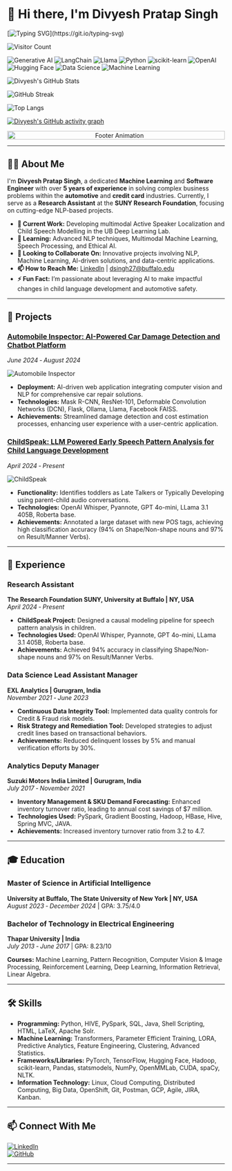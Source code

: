 # 👋 Hi there, I'm Divyesh Pratap Singh

<!-- Dynamic Typing SVG for Welcome Message -->
[![Typing SVG](https://readme-typing-svg.herokuapp.com?font=Fira+Code&size=30&duration=4000&color=%23F7F7F7&background=00000000&center=true&vCenter=true&width=800&height=100&lines=Welcome+to+my+GitHub+Profile!)](https://git.io/typing-svg)

<!-- Visitor Count -->
![Visitor Count](https://komarev.com/ghpvc/?username=Divyeshpratap&label=Profile%20views&color=FF5733&style=flat)

<!-- Badges -->
![Generative AI](https://img.shields.io/badge/Generative%20AI-00C853?logo=ai&logoColor=white)
![LangChain](https://img.shields.io/badge/LangChain-6200EA?logo=langchain&logoColor=white)
![Llama](https://img.shields.io/badge/Llama-3C8DBC?logo=llama&logoColor=white)
![Python](https://img.shields.io/badge/Python-3776AB?logo=python&logoColor=white)
![scikit-learn](https://img.shields.io/badge/scikit--learn-F7931E?logo=scikit-learn&logoColor=white)
![OpenAI](https://img.shields.io/badge/OpenAI-343541?logo=openai&logoColor=white)
![Hugging Face](https://img.shields.io/badge/Hugging%20Face-FCA121?logo=huggingface&logoColor=white)
![Data Science](https://img.shields.io/badge/Data%20Science-007396?logo=data-science&logoColor=white)
![Machine Learning](https://img.shields.io/badge/Machine%20Learning-FFD700?logo=machinelearning&logoColor=black)

<!-- GitHub Stats -->
![Divyesh's GitHub Stats](https://github-profile-summary-cards.vercel.app/api/cards/profile-details?username=Divyeshpratap&theme=gruvbox)

<!-- GitHub Streak Stats -->
![GitHub Streak](https://github-readme-streak-stats.herokuapp.com/?user=Divyeshpratap&theme=dark)

<!-- Top Languages Card -->
![Top Langs](https://github-readme-stats.vercel.app/api/top-langs/?username=Divyeshpratap&theme=dark&layout=compact)

<!-- GitHub Activity Graph --> 
[![Divyesh's GitHub activity graph](https://github-readme-activity-graph.vercel.app/graph?username=Divyeshpratap&theme=react-dark&hide_border=true)](https://github.com/Divyeshpratap/github-readme-activity-graph) 

<!-- Footer Image or Animation -->
<p align="center">
  <img src="https://i.imgur.com/dBaSKWF.gif" alt="Footer Animation" height="20" width="100%">
</p>

---

## 👨‍💼 About Me

I'm **Divyesh Pratap Singh**, a dedicated **Machine Learning** and **Software Engineer** with over **5 years of experience** in solving complex business problems within the **automotive** and **credit card** industries. Currently, I serve as a **Research Assistant** at the **SUNY Research Foundation**, focusing on cutting-edge NLP-based projects.

- **🔭 Current Work:** Developing multimodal Active Speaker Localization and Child Speech Modelling in the UB Deep Learning Lab.
- **🌱 Learning:** Advanced NLP techniques, Multimodal Machine Learning, Speech Processing, and Ethical AI.
- **👯 Looking to Collaborate On:** Innovative projects involving NLP, Machine Learning, AI-driven solutions, and data-centric applications.
- **📫 How to Reach Me:** [LinkedIn](https://www.linkedin.com/in/divyesh-pratap-singh/) | dsingh27@buffalo.edu
- **⚡ Fun Fact:** I’m passionate about leveraging AI to make impactful changes in child language development and automotive safety.

---

## 🚀 Projects

### [Automobile Inspector: AI-Powered Car Damage Detection and Chatbot Platform](https://github.com/Divyeshpratap/AutomobileInspector)  
*June 2024 ‑ August 2024*

![Automobile Inspector](https://img.shields.io/badge/GitHub-000?logo=github&logoColor=white)

- **Deployment:** AI-driven web application integrating computer vision and NLP for comprehensive car repair solutions.
- **Technologies:** Mask R-CNN, ResNet-101, Deformable Convolution Networks (DCN), Flask, Ollama, Llama, Facebook FAISS.
- **Achievements:** Streamlined damage detection and cost estimation processes, enhancing user experience with a user-centric application.

### [ChildSpeak: LLM Powered Early Speech Pattern Analysis for Child Language Development](https://github.com/Divyeshpratap/ChildSpeak)  
*April 2024 ‑ Present*

![ChildSpeak](https://img.shields.io/badge/GitHub-000?logo=github&logoColor=white)

- **Functionality:** Identifies toddlers as Late Talkers or Typically Developing using parent-child audio conversations.
- **Technologies:** OpenAI Whisper, Pyannote, GPT 4o-mini, LLama 3.1 405B, Roberta base.
- **Achievements:** Annotated a large dataset with new POS tags, achieving high classification accuracy (94% on Shape/Non-shape nouns and 97% on Result/Manner Verbs).

---

## 💼 Experience

### Research Assistant  
**The Research Foundation SUNY, University at Buffalo | NY, USA**  
*April 2024 ‑ Present*

- **ChildSpeak Project:** Designed a causal modeling pipeline for speech pattern analysis in children.
- **Technologies Used:** OpenAI Whisper, Pyannote, GPT 4o-mini, LLama 3.1 405B, Roberta base.
- **Achievements:** Achieved 94% accuracy in classifying Shape/Non-shape nouns and 97% on Result/Manner Verbs.

### Data Science Lead Assistant Manager  
**EXL Analytics | Gurugram, India**  
*November 2021 ‑ June 2023*

- **Continuous Data Integrity Tool:** Implemented data quality controls for Credit & Fraud risk models.
- **Risk Strategy and Remediation Tool:** Developed strategies to adjust credit lines based on transactional behaviors.
- **Achievements:** Reduced delinquent losses by 5% and manual verification efforts by 30%.

### Analytics Deputy Manager  
**Suzuki Motors India Limited | Gurugram, India**  
*July 2017 ‑ November 2021*

- **Inventory Management & SKU Demand Forecasting:** Enhanced inventory turnover ratio, leading to annual cost savings of $7 million.
- **Technologies Used:** PySpark, Gradient Boosting, Hadoop, HBase, Hive, Spring MVC, JAVA.
- **Achievements:** Increased inventory turnover ratio from 3.2 to 4.7.

---

## 🎓 Education

### Master of Science in Artificial Intelligence  
**University at Buffalo, The State University of New York | NY, USA**  
*August 2023 ‑ December 2024* | GPA: 3.75/4.0

### Bachelor of Technology in Electrical Engineering  
**Thapar University | India**  
*July 2013 ‑ June 2017* | GPA: 8.23/10

**Courses:** Machine Learning, Pattern Recognition, Computer Vision & Image Processing, Reinforcement Learning, Deep Learning, Information Retrieval, Linear Algebra.

---

## 🛠️ Skills

- **Programming:** Python, HIVE, PySpark, SQL, Java, Shell Scripting, HTML, LaTeX, Apache Solr.
- **Machine Learning:** Transformers, Parameter Efficient Training, LORA, Predictive Analytics, Feature Engineering, Clustering, Advanced Statistics.
- **Frameworks/Libraries:** PyTorch, TensorFlow, Hugging Face, Hadoop, scikit-learn, Pandas, statsmodels, NumPy, OpenMMLab, CUDA, spaCy, NLTK.
- **Information Technology:** Linux, Cloud Computing, Distributed Computing, Big Data, OpenShift, Git, Postman, GCP, Agile, JIRA, Kanban.

---

## 📫 Connect With Me

[![LinkedIn](https://img.shields.io/badge/LinkedIn-0A66C2?logo=linkedin&logoColor=white)](https://www.linkedin.com/in/divyesh-pratap-singh/)  
[![GitHub](https://img.shields.io/badge/GitHub-100000?logo=github&logoColor=white)](https://github.com/Divyeshpratap)

<!-- Holopin Badges (if you have any) -->
<!-- [![My Holopin Badges](https://holopin.io/api/user/your-holopin-username)](https://holopin.io/@your-holopin-username) -->

---
